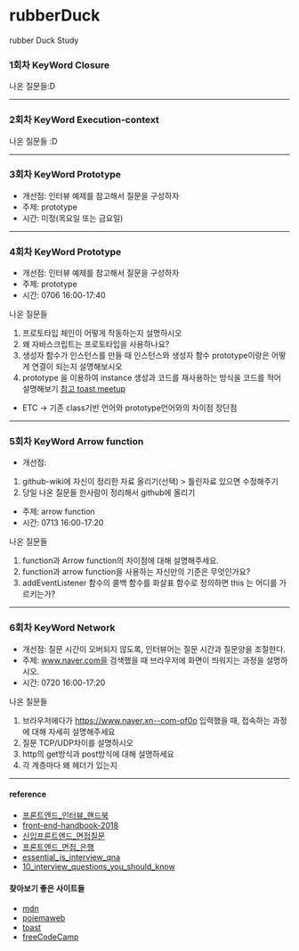 # rubberDuck
rubber Duck Study


### 1회차 KeyWord Closure

나온 질문들:D

---

### 2회차 KeyWord Execution-context

나온 질문들 :D 

---

### 3회차 KeyWord Prototype

* 개선점: 인터뷰 예제를 참고해서 질문을 구성하자
* 주제: prototype
* 시간: 미정(목요일 또는 금요일) 

---

### 4회차 KeyWord Prototype

* 개선점: 인터뷰 예제를 참고해서 질문을 구성하자
* 주제: prototype
* 시간: 0706 16:00-17:40 

나온 질문들 
1. 프로토타입 체인이 어떻게 작동하는지 설명하시오
2. 왜 자바스크립트는 프로토타입을 사용하나요?
3. 생성자 함수가 인스턴스를 만들 때 인스턴스와 생성자 함수 prototype이랑은 어떻게 연결이 되는지 설명해보시오 
4. prototype 을 이용하여 instance 생성과 코드를 재사용하는 방식을 코드를 적어 설명해보기 [참고 toast meetup](http://meetup.toast.com/posts/104)
* ETC -> 기존 class기반 언어와 prototype언어와의 차이점 장단점 

---

### 5회차 KeyWord Arrow function

* 개선점: 
1. github-wiki에 자신이 정리한 자료 올리기(선택) > 틀린자료 있으면 수정해주기 
2. 당일 나온 질문들 한사람이 정리해서 github에 올리기

* 주제: arrow function
* 시간: 0713 16:00-17:20 

나온 질문들 
1. function과 Arrow function의 차이점에 대해 설명해주세요.
2. function과 arrow function을 사용하는 자신만의 기준은 무엇인가요?
3. addEventListener 함수의 콜백 함수를 화살표 함수로 정의하면 this 는 어디를 가르키는가? 

---

### 6회차 KeyWord Network


* 개선점: 질문 시간이 오버되지 않도록, 인터뷰어는 질문 시간과 질문양을 조절한다.
* 주제: www.naver.com을 검색했을 때 브라우저에 화면이 띄워지는 과정을 설명하시오.
* 시간: 0720 16:00-17:20 

나온 질문들 
1. 브라우저에다가 https://www.naver.xn--com-of0o 입력했을 때, 접속하는 과정에 대해 자세히 설명해주세요
2. 질문 TCP/UDP차이를 설명하시오
3. http의 get방식과 post방식에 대해 설명하세요
4. 각 계층마다 왜 헤더가 있는지

---



#### reference 

* [프론트엔드_인터뷰_핸드북](https://github.com/yangshun/front-end-interview-handbook/blob/master/Translations/Korean/README.md)
* [front-end-handbook-2018](https://frontendmasters.com/books/front-end-handbook/2018/)
* [신입프론트엔드_면접질문](https://taegon.kim/archives/5770)
* [프론트엔드_면접_은행](https://github.com/h5bp/Front-end-Developer-Interview-Questions/tree/master/Translations/Korean)
* [essential_js_interview_qna](https://www.toptal.com/javascript/interview-questions)
* [10_interview_questions_you_should_know](https://medium.com/javascript-scene/10-interview-questions-every-javascript-developer-should-know-6fa6bdf5ad95)


#### 찾아보기 좋은 사이트들 


* [mdn](https://developer.mozilla.org/ko/docs/Web/JavaScript)
* [poiemaweb](https://poiemaweb.com/)
* [toast](http://meetup.toast.com/)
* [freeCodeCamp](https://guide.freecodecamp.org/javascript/)
